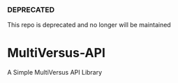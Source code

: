 ### DEPRECATED
This repo is deprecated and no longer will be maintained 

# MultiVersus-API
A Simple MultiVersus API Library 
